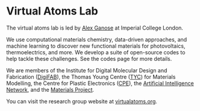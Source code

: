 # Virtual Atoms Lab

The virtual atoms lab is led by [Alex Ganose](https://github.com/utf) at Imperial College London.

We use computational materials chemistry, data-driven approaches, and machine learning to discover new functional materials for photovoltaics, thermoelectrics, and more. We develop a suite of open-source codes to help tackle these challenges. See the codes page for more details.

We are members of the Institute for Digital Molecular Design and Fabrication ([DigiFAB][digifab]), the Thomas Young Centre ([TYC][tyc]) for Materials Modelling, the Centre for Plastic Electronics ([CPE][cpe]), the [Artificial Intelligence Network][ainet], and the [Materials Project](https://materialsproject.org).

You can visit the research group website at [virtualatoms.org](https://virtualatoms.org).

[digifab]: https://www.imperial.ac.uk/a-z-research/digital-molecular-design-and-fabrication/
[tyc]: https://thomasyoungcentre.org
[cpe]: https://www.imperial.ac.uk/a-z-research/processable-electronics/plastic-electronics-cdt/
[ainet]: https://www.imperial.ac.uk/artificial-intelligence

